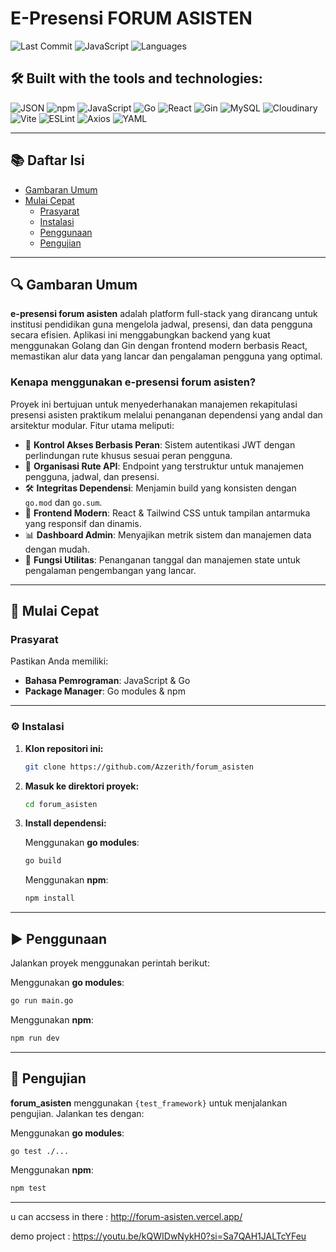 # E-Presensi FORUM ASISTEN

![Last Commit](https://img.shields.io/badge/last%20commit-last%20sunday-blue) ![JavaScript](https://img.shields.io/badge/javascript-88.3%25-yellow) ![Languages](https://img.shields.io/badge/languages-4-blue)

## 🛠 Built with the tools and technologies:

![JSON](https://img.shields.io/badge/-JSON-black)
![npm](https://img.shields.io/badge/-npm-red)
![JavaScript](https://img.shields.io/badge/-JavaScript-yellow)
![Go](https://img.shields.io/badge/-Go-00ADD8)
![React](https://img.shields.io/badge/-React-61DAFB)
![Gin](https://img.shields.io/badge/-Gin-00ACC1)
![MySQL](https://img.shields.io/badge/-MySQL-4479A1)
![Cloudinary](https://img.shields.io/badge/-Cloudinary-3448c5)
![Vite](https://img.shields.io/badge/-Vite-646CFF)
![ESLint](https://img.shields.io/badge/-ESLint-4B32C3)
![Axios](https://img.shields.io/badge/-Axios-5A29E4)
![YAML](https://img.shields.io/badge/-YAML-cf142b)

---

## 📚 Daftar Isi

- [Gambaran Umum](#gambaran-umum)
- [Mulai Cepat](#mulai-cepat)
  - [Prasyarat](#prasyarat)
  - [Instalasi](#instalasi)
  - [Penggunaan](#penggunaan)
  - [Pengujian](#pengujian)

---

## 🔍 Gambaran Umum

**e-presensi forum asisten** adalah platform full-stack yang dirancang untuk institusi pendidikan guna mengelola jadwal, presensi, dan data pengguna secara efisien. Aplikasi ini menggabungkan backend yang kuat menggunakan Golang dan Gin dengan frontend modern berbasis React, memastikan alur data yang lancar dan pengalaman pengguna yang optimal.

### Kenapa menggunakan e-presensi forum asisten?

Proyek ini bertujuan untuk menyederhanakan manajemen rekapitulasi presensi asisten praktikum melalui penanganan dependensi yang andal dan arsitektur modular. Fitur utama meliputi:

- 🔐 **Kontrol Akses Berbasis Peran**: Sistem autentikasi JWT dengan perlindungan rute khusus sesuai peran pengguna.
- 🧭 **Organisasi Rute API**: Endpoint yang terstruktur untuk manajemen pengguna, jadwal, dan presensi.
- 🛠️ **Integritas Dependensi**: Menjamin build yang konsisten dengan `go.mod` dan `go.sum`.
- 🎨 **Frontend Modern**: React & Tailwind CSS untuk tampilan antarmuka yang responsif dan dinamis.
- 📊 **Dashboard Admin**: Menyajikan metrik sistem dan manajemen data dengan mudah.
- 🧰 **Fungsi Utilitas**: Penanganan tanggal dan manajemen state untuk pengalaman pengembangan yang lancar.

---

## 🚀 Mulai Cepat

### Prasyarat

Pastikan Anda memiliki:

- **Bahasa Pemrograman**: JavaScript & Go
- **Package Manager**: Go modules & npm

---

### ⚙️ Instalasi

1. **Klon repositori ini:**

   ```bash
   git clone https://github.com/Azzerith/forum_asisten
   ```

2. **Masuk ke direktori proyek:**

   ```bash
   cd forum_asisten
   ```

3. **Install dependensi:**

   Menggunakan **go modules**:

   ```bash
   go build
   ```

   Menggunakan **npm**:

   ```bash
   npm install
   ```

---

## ▶️ Penggunaan

Jalankan proyek menggunakan perintah berikut:

Menggunakan **go modules**:

```bash
go run main.go
```

Menggunakan **npm**:

```bash
npm run dev
```

---

## 🧪 Pengujian

**forum_asisten** menggunakan `{test_framework}` untuk menjalankan pengujian. Jalankan tes dengan:

Menggunakan **go modules**:

```bash
go test ./...
```

Menggunakan **npm**:

```bash
npm test
```

---

u can accsess in there : http://forum-asisten.vercel.app/

demo project : https://youtu.be/kQWIDwNykH0?si=Sa7QAH1JALTcYFeu

